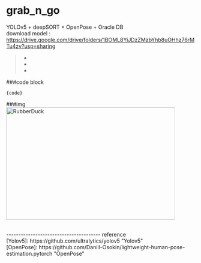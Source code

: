 # grab_n_go

YOLOv5 + deepSORT + OpenPose + Oracle DB
</br>
download model : https://drive.google.com/drive/folders/1BOML8YiJDzZMzbYhb8uOHhz76rMTu4zv?usp=sharing
>*
>*
>*

###code block
<pre><code>{code}</code></pre>

###img
<img src="/path/to/img.jpg" width="450px" height="300px" title="px(픽셀) 크기 설정" alt="RubberDuck"></img><br/>

</br>
---------------------------------------
reference </br>
[Yolov5]: https://github.com/ultralytics/yolov5 "Yolov5"</br>
[OpenPose]: https://github.com/Daniil-Osokin/lightweight-human-pose-estimation.pytorch "OpenPose"

